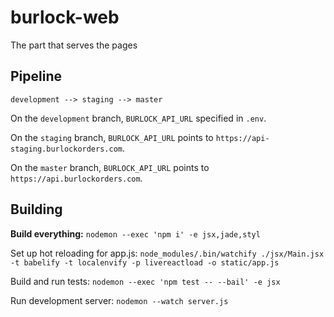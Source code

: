 # burlock-web
The part that serves the pages

## Pipeline

`development --> staging --> master`

On the `development` branch, `BURLOCK_API_URL` specified in `.env`.

On the `staging` branch, `BURLOCK_API_URL` points to `https://api-staging.burlockorders.com`.

On the `master` branch, `BURLOCK_API_URL` points to `https://api.burlockorders.com`.

## Building

**Build everything:** `nodemon --exec 'npm i' -e jsx,jade,styl`

Set up hot reloading for app.js: `node_modules/.bin/watchify ./jsx/Main.jsx -t babelify -t localenvify -p livereactload -o static/app.js`

Build and run tests: `nodemon --exec 'npm test -- --bail' -e jsx`

Run development server: `nodemon --watch server.js`
